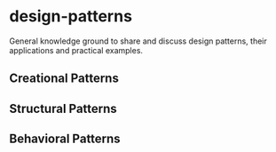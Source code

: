 # design-patterns
General knowledge ground to share and discuss design patterns, their applications and practical examples.


## Creational Patterns
## Structural Patterns
## Behavioral Patterns

